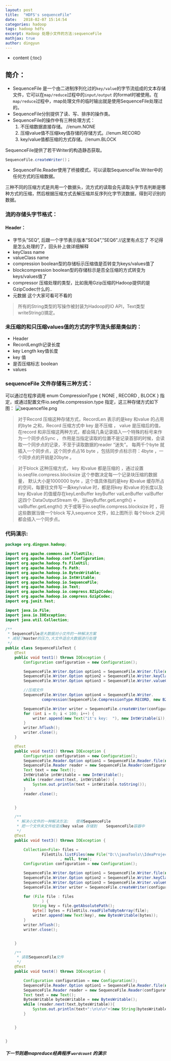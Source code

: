 ```yaml
---
layout: post
title:  "HDFS's sequenceFile"
date:   2018-02-07 15:14:54
categories: hadoop
tags: hadoop hdfs
excerpt: Hadoop 处理小文件的方法:sequenceFile
mathjax: true
author: dingyun
---
```


* content
{:toc}


## 简介：
* SequenceFile 是一个由二进制序列化过的`key/value`的字节流组成的文本存储文件，它可以在`map/reduce`过程中的`input/output`
的format时被使用。在`map/reduce`过程中，map处理文件的临时输出就是使用SequenceFile处理过的。
* SequenceFile分别提供了读、写、排序的操作类。
* SequenceFile的操作中有三种处理方式：
    1. 不压缩数据直接存储。 //enum.NONE
    2. 压缩value值不压缩key值存储的存储方式。//enum.RECORD
    3. key/value值都压缩的方式存储。//enum.BLOCK

SequenceFile提供了若干Writer的构造静态获取。
```java
SequenceFile.createWriter()；
```

* SequenceFile.Reader使用了桥接模式，可以读取SequenceFile.Writer中的任何方式的压缩数据。

三种不同的压缩方式是共用一个数据头，流方式的读取会先读取头字节去判断是哪种方式的压缩，然后根据压缩方式去解压缩并反序列化字节流数据，得到可识别的数据。

### 流的存储头字节格式：
#### Header：
* 字节头”SEQ”, 后跟一个字节表示版本”SEQ4”,”SEQ6”.//这里有点忘了 不记得是怎么处理的了，回头补上做详细解释
* keyClass name
* valueClass name
* compression boolean型的存储标示压缩值是否转变为keys/values值了
* blockcompression boolean型的存储标示是否全压缩的方式转变为keys/values值了
* compressor 压缩处理的类型，比如我用Gzip压缩的Hadoop提供的是GzipCodec什么的..
* 元数据 这个大家可看可不看的

>所有的String类型的写操作被封装为Hadoop的IO API，Text类型writeString()搞定。

### 未压缩的和只压缩values值的方式的字节流头部是类似的：
* Header
* RecordLength记录长度
* key Length key值长度
* key 值
* 是否压缩标志 boolean
* values


### sequenceFile 文件存储有三种方式：
可以通过在程序调用 enum CompressionType { NONE , RECORD , BLOCK } 指定，或通过配置文件io.seqfile.compression.type 指定，这三种存储方式如下图：
![sequencefile.png](/image/sequencefile.png)

> 对于Record 压缩这种存储方式，RecordLen 表示的是key 和value 的占用的byte 之和，Record 压缩方式中 key 是不压缩 ，
> value 是压缩后的值，在record 和非压缩这两种方式，都会隔几条记录插入一个特殊的标号来作为一个同步点Sync ，
> 作用是当指定读取的位置不是记录首部的时候，会读取一个同步点的记录，不至于读取数据的reader “迷失”。
> 每两千个byte 就插入一个同步点，这个同步点占16 byte ，包括同步点标示符：4byte ，一个同步点的开销是20byte 。

> 对于block 这种压缩方式， key 和value 都是压缩的 ，通过设置io.seqfile.compress.blocksize 这个参数决定每一个记录块压缩的数据量，
> 默认大小是1000000 byte ，这个值具体指的是key 和value 缓存所占的空间，每要往文件写一条key/value 时，都是将key 和value 的长度以及key
> 和value 的值缓存在keyLenBuffer keyBuffer valLenBuffer valBuffer 这四个
> DataOutputStream 中，当keyBuffer.getLength() + valBuffer.getLength() 大于或等于io.seqfile.compress.blocksize 时
> ，将这些数据当做一个block 写入sequence 文件，如上图所示 每个block 之间都会插入一个同步点。

### 代码演示:
```java
package org.dingyun.hadoop;

import org.apache.commons.io.FileUtils;
import org.apache.hadoop.conf.Configuration;
import org.apache.hadoop.fs.FileUtil;
import org.apache.hadoop.fs.Path;
import org.apache.hadoop.io.BytesWritable;
import org.apache.hadoop.io.IntWritable;
import org.apache.hadoop.io.SequenceFile;
import org.apache.hadoop.io.Text;
import org.apache.hadoop.io.compress.BZip2Codec;
import org.apache.hadoop.io.compress.GzipCodec;
import org.junit.Test;

import java.io.File;
import java.io.IOException;
import java.util.Collection;

/**
 * SequenceFile是大数据对小文件的一种解决方案
 * 减轻了master的压力,大文件适合大数据进行处理
 */
public class SequenceFileTest {
    @Test
    public void test1() throws IOException {
        Configuration configuration = new Configuration();

        SequenceFile.Writer.Option option1 = SequenceFile.Writer.file(new Path("/sequencefile"));
        SequenceFile.Writer.Option option2 = SequenceFile.Writer.keyClass(Text.class);
        SequenceFile.Writer.Option option3 = SequenceFile.Writer.valueClass(IntWritable.class);

        //压缩文件
        SequenceFile.Writer.Option option4 = SequenceFile.Writer.
                compression(SequenceFile.CompressionType.RECORD, new BZip2Codec());

        SequenceFile.Writer writer = SequenceFile.createWriter(configuration, option1, option2, option3, option4);
        for (int i = 0; i < 100; i++) {
            writer.append(new Text("it's key:  "), new IntWritable(i));
        }
        writer.hflush();
        writer.close();
    }

    @Test
    public void test2() throws IOException {
        Configuration configuration = new Configuration();
        SequenceFile.Reader.Option option1 = SequenceFile.Reader.file(new Path("/sequencefile"));
        SequenceFile.Reader reader = new SequenceFile.Reader(configuration, option1);
        Text text = new Text();
        IntWritable intWritable = new IntWritable();
        while (reader.next(text, intWritable)) {
            System.out.println(text + intWritable.toString());
        }
        reader.close();


    }

    /**
     * 解决小文件的一种解决方法:   使用SequenceFile
     * 把一个文件夹文件给变成key value 存储到    SequenceFile容器中
     */
    @Test
    public void test3() throws IOException {

        Collection<File> files =
                FileUtils.listFiles(new File("D:\\javaTools\\IdeaProjects\\DriverSelect\\src\\main\\java\\com\\student24")
                        , null, true);
        Configuration configuration = new Configuration();

        SequenceFile.Writer.Option option1 = SequenceFile.Writer.file(new Path("/LDD"));
        SequenceFile.Writer.Option option2 = SequenceFile.Writer.keyClass(Text.class);
        SequenceFile.Writer.Option option3 = SequenceFile.Writer.valueClass(BytesWritable.class);
        SequenceFile.Writer writer = SequenceFile.createWriter(configuration, option1, option2, option3);

        for (File file : files
                ) {
            String key = file.getAbsolutePath();
            byte[] bytes = FileUtils.readFileToByteArray(file);
            writer.append(new Text(key), new BytesWritable(bytes));
        }
        writer.hflush();
        writer.close();


    }

    /**
     * 读取SequenceFile文件
     */
    @Test
    public void test4() throws IOException {

        Configuration configuration = new Configuration();
        SequenceFile.Reader.Option option1 = SequenceFile.Reader.file(new Path("/LDD"));
        SequenceFile.Reader reader = new SequenceFile.Reader(configuration, option1);
        Text text = new Text();
        BytesWritable bytesWritable = new BytesWritable();
        while (reader.next(text,bytesWritable)){
            System.out.println(text+":\n\n\n"+(new String(bytesWritable.getBytes(),"utf-8")));
        }


    }


}

```
##### 下一节则是mapreduce经典程序 `wordcount` 的演示
